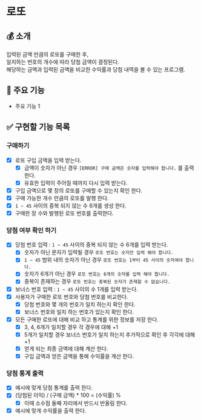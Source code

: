 # 로또

## 💰 소개

입력된 금액 만큼의 로또를 구매한 후,   
일치하는 번호의 개수에 따라 당첨 금액이 결정된다.  
해당하는 금액과 입력된 금액을 비교한 수익률과 당첨 내역을 볼 수 있는 프로그램.

## 📌  주요 기능
- 주요 기능 1


## ✅ 구현할 기능 목록

### 구매하기
- [x] 로또 구입 금액을 입력 받는다.
  - [x] 금액이 숫자가 아닌 경우 `[ERROR] 구매 금액은 숫자를 입력해야 합니다.` 를 출력 한다. 
  - [x] 유효한 입력이 주어질 때까지 다시 입력 받는다. 
- [x] 구입 금액으로 몇 장의 로또를 구매할 수 있는지 확인 한다.
- [x] 구매 가능한 개수 만큼의 로또를 발행 한다.
- [x] `1 ~ 45` 사이의 중복 되지 않는 수 6개를 생성 한다.
- [x] 구매한 장 수와 발행된 로또 번호를 출력한다.

### 당첨 여부 확인 하기
- [x] 당첨 번호 입력 : `1 ~ 45` 사이의 중복 되지 않는 수 6개를 입력 받는다.
  - [x] 숫자가 아닌 문자가 입력될 경우 `로또 번호는 숫자만 입력 해야 합니다.`
  - [x] `1 ~ 45` 범위 내의 숫자가 아닌 경우 `로또 번호는 1부터 45 사이의 숫자여야 합니다.`
  - [x] 숫자가 6개가 아닌 경우 `로또 번호는 6개의 숫자를 입력 해야 합니다.`
  - [x] 중복이 존재하는 경우 `로또 번호는 중복된 숫자가 존재할 수 없습니다.`
- [x] 보너스 번호 입력 : `1 ~ 45` 사이의 수 1개를 입력 받는다.
- [x] 사용자가 구매한 로또 번호와 당첨 번호를 비교한다.
  - [x] 당첨 번호와 몇 개의 번호가 일치 하는지 확인 한다.
  - [x] 보너스 번호와 일치 하는 번호가 있는지 확인 한다.
- [x] 모든 구매한 로또에 대해 비교 하고 통계를 위한 정보를 저장 한다.
  - [x] 3, 4, 6개가 일치할 경우 각 경우에 대해 +1
  - [x] 5개가 일치할 경우 보너스 번호가 일치 하는지 추가적으로 확인 후 각각에 대해 +1
  - [x] 얻게 되는 최종 금액에 대해 계산 한다.
  - [x] 구입 금액과 얻은 금액을 통해 수익률을 계산 한다.

### 당첨 통계 출력
- [x] 예시에 맞게 당첨 통계를 출력 한다.
- [x] (당첨된 이익) / (구매 금액) * 100 = (수익률) %
  - [x] 이때 소수점 둘째 자리에서 반드시 반올림 한다.
- [x] 예시에 맞게 수익률을 출력 한다. 